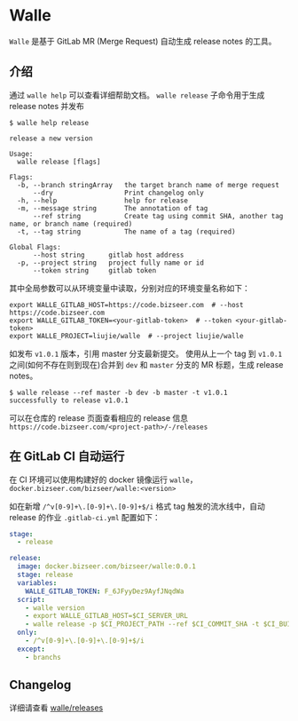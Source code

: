 # Walle

`Walle` 是基于 GitLab MR (Merge Request) 自动生成 release notes 的工具。

## 介绍

通过 `walle help` 可以查看详细帮助文档。
`walle release` 子命令用于生成 release notes 并发布

```shell
$ walle help release

release a new version

Usage:
  walle release [flags]

Flags:
  -b, --branch stringArray   the target branch name of merge request
      --dry                  Print changelog only
  -h, --help                 help for release
  -m, --message string       The annotation of tag
      --ref string           Create tag using commit SHA, another tag name, or branch name (required)
  -t, --tag string           The name of a tag (required)

Global Flags:
      --host string      gitlab host address
  -p, --project string   project fully name or id
      --token string     gitlab token
```

其中全局参数可以从环境变量中读取，分别对应的环境变量名称如下：

```shell
export WALLE_GITLAB_HOST=https://code.bizseer.com  # --host https://code.bizseer.com
export WALLE_GITLAB_TOKEN=<your-gitlab-token>  # --token <your-gitlab-token>
export WALLE_PROJECT=liujie/walle  # --project liujie/walle
```

如发布 `v1.0.1` 版本，引用 master 分支最新提交。 使用从上一个 tag 到 `v1.0.1` 之间(如何不存在则到现在)合并到 `dev` 和 `master` 分支的 MR 标题，生成 release notes。

```shell
$ walle release --ref master -b dev -b master -t v1.0.1
successfully to release v1.0.1
```

可以在仓库的 release 页面查看相应的 release 信息 `https://code.bizseer.com/<project-path>/-/releases`

## 在 GitLab CI 自动运行

在 CI 环境可以使用构建好的 docker 镜像运行 `walle`，`docker.bizseer.com/bizseer/walle:<version>`

如在新增 `/^v[0-9]+\.[0-9]+\.[0-9]+$/i` 格式 tag 触发的流水线中，自动 release 的作业 `.gitlab-ci.yml` 配置如下：

```yaml
stage:
  - release

release:
  image: docker.bizseer.com/bizseer/walle:0.0.1
  stage: release
  variables:
    WALLE_GITLAB_TOKEN: F_6JFyyDez9AyfJNqdWa
  script:
    - walle version
    - export WALLE_GITLAB_HOST=$CI_SERVER_URL
    - walle release -p $CI_PROJECT_PATH --ref $CI_COMMIT_SHA -t $CI_BUILD_TAG
  only:
    - /^v[0-9]+\.[0-9]+\.[0-9]+$/i
  except:
    - branchs
```

## Changelog

详细请查看 [walle/releases](https://code.bizseer.com/liujie/walle/-/releases)
